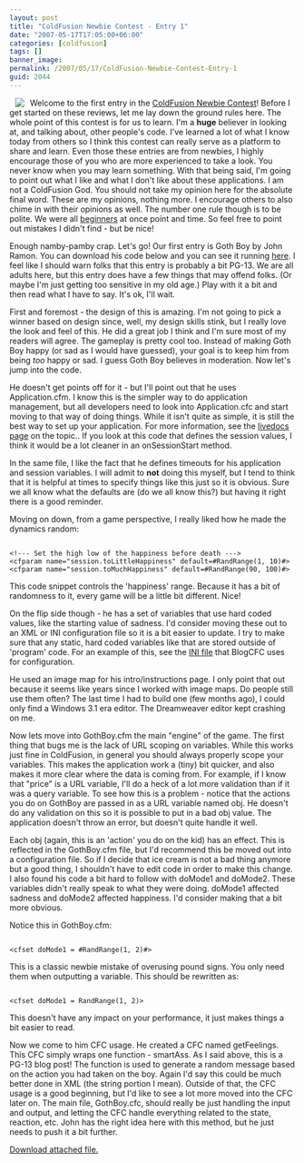```yaml
---
layout: post
title: "ColdFusion Newbie Contest - Entry 1"
date: "2007-05-17T17:05:00+06:00"
categories: [coldfusion]
tags: []
banner_image: 
permalink: /2007/05/17/ColdFusion-Newbie-Contest-Entry-1
guid: 2044
---
```


<img src="http://ray.camdenfamily.com/enclosures/gothboy%2Egif" align="left" hspace="10"> Welcome to the first entry in the <a href="http://ray.camdenfamily.com/index.cfm/2007/4/16/ColdFusion-Newbie-Contest-Announced--Monster-Maker">ColdFusion Newbie Contest</a>! Before I get started on these reviews, let me lay down the ground rules here. The whole point of this contest is for us to learn. I'm a <b>huge</b> believer in looking at, and talking about, other people's code. I've learned a lot of what I know today from others so I think this contest can really serve as a platform to share and learn. Even those these entries are from newbies, I highly encourage those of you who are more experienced to take a look. You never know when you may learn something. With that being said, I'm going to point out what I like and what I don't like about these applications. I am not a ColdFusion God. You should not take my opinion here for the absolute final word. These are my opinions, nothing more. I encourage others to also chime in with their opinions as well. The number one rule though is to be polite. We were all <a href="http://ray.camdenfamily.com/index.cfm/2007/4/19/Why-you-will-never-read-my-blog-again">beginners</a> at once point and time. So feel free to point out mistakes I didn't find - but be nice!

Enough namby-pamby crap. Let's go! Our first entry is Goth Boy by John Ramon. You can download his code below and you can see it running <a href="http://ray.camdenfamily.com/demos/contest6/gothboy">here</a>. I feel like I should warn folks that this entry is probably a bit PG-13. We are all adults here, but this entry does have a few things that may offend folks. (Or maybe I'm just getting too sensitive in my old age.) Play with it a bit and then read what I have to say. It's ok, I'll wait.
<!--more-->
First and foremost - the design of this is amazing. I'm not going to pick a winner based on design since, well, my design skills stink, but I really love the look and feel of this. He did a great job I think and I'm sure most of my readers will agree. The gameplay is pretty cool too. Instead of making Goth Boy happy (or sad as I would have guessed), your goal is to keep him from being <i>too</i> happy or sad. I guess Goth Boy believes in moderation. Now let's jump into the code.

He doesn't get points off for it - but I'll point out that he uses Application.cfm. I know this is the simpler way to do application management, but all developers need to look into Application.cfc and start moving to that way of doing things. While it isn't quite as simple, it is still the best way to set up your application. For more information, see the <a href="http://livedocs.adobe.com/coldfusion/7/htmldocs/00001112.htm">livedocs page</a> on the topic.. If you look at this code that defines the session values, I think it would be a lot cleaner in an onSessionStart method.

In the same file, I like the fact that he defines timeouts for his application and session variables. I will admit to <b>not</b> doing this myself, but I tend to think that it is helpful at times to specify things like this just so it is obvious. Sure we all know what the defaults are (do we all know this?) but having it right there is a good reminder. 

Moving on down, from a game perspective, I really liked how he made the dynamics random:

<code>
&lt;!--- Set the high low of the happiness before death ---&gt;
&lt;cfparam name="session.toLittleHappiness" default=#RandRange(1, 10)#&gt;
&lt;cfparam name="session.toMuchHappiness" default=#RandRange(90, 100)#&gt;
</code>

This code snippet controls the 'happiness' range. Because it has a bit of randomness to it, every game will be a little bit different. Nice!

On the flip side though - he has a set of variables that use hard coded values, like the starting value of sadness. I'd consider moving these out to an XML or INI configuration file so it is a bit easier to update. I try to make sure that any static, hard coded variables like that are stored outside of 'program' code. For an example of this, see the <a href="http://blogcfc.riaforge.org/index.cfm?event=page.svnview&path={% raw %}%2Forg%{% endraw %}2Fcamden{% raw %}%2Fblog&file=blog%{% endraw %}2Eini%2Ecfm">INI file</a> that BlogCFC uses for configuration.

He used an image map for his intro/instructions page. I only point that out because it seems like years since I worked with image maps. Do people still use them often? The last time I had to build one (few months ago), I could only find a Windows 3.1 era editor. The Dreamweaver editor kept crashing on me.

Now lets move into GothBoy.cfm the main "engine" of the game. The first thing that bugs me is the lack of URL scoping on variables. While this works just fine in ColdFusion, in general you should always properly scope your variables. This makes the application work a (tiny) bit quicker, and also makes it more clear where the data is coming from. For example, if I know that "price" is a URL variable, I'll do a heck of a lot more validation than if it was a query variable. To see how this is a problem - notice that the actions you do on GothBoy are passed in as a URL variable named obj. He doesn't do any validation on this so it is possible to put in a bad obj value. The application doesn't throw an error, but doesn't quite handle it well. 

Each obj (again, this is an 'action' you do on the kid) has an effect. This is reflected in the GothBoy.cfm file, but I'd recommend this be moved out into a configuration file. So if I decide that ice cream is not a bad thing anymore but a good thing, I shouldn't have to edit code in order to make this change. I also found his code a bit hard to follow with doMode1 and doMode2. These variables didn't really speak to what they were doing. doMode1 affected sadness and doMode2 affected happiness. I'd consider making that a bit more obvious. 

Notice this in GothBoy.cfm: 

<code>
&lt;cfset doMode1 = #RandRange(1, 2)#&gt;
</code>

This is a classic newbie mistake of overusing pound signs. You only need them when outputting a variable. This should be rewritten as:

<code>
&lt;cfset doMode1 = RandRange(1, 2)&gt;
</code>

This doesn't have any impact on your performance, it just makes things a bit easier to read.

Now we come to him CFC usage. He created a CFC named getFeelings. This CFC simply wraps one function - smartAss. As I said above, this is a PG-13 blog post! The function is used to generate a random message based on the action you had taken on the boy. Again I'd say this could be much better done in XML (the string portion I mean). Outside of that, the CFC usage is a good beginning, but I'd like to see a lot more moved into the CFC later on. The main file, GothBoy.cfc, should really be just handling the input and output, and letting the CFC handle everything related to the state, reaction, etc. John has the right idea here with this method, but he just needs to push it a bit further.<p><a href='enclosures/D{% raw %}%3A%{% endraw %}5Cwebsites{% raw %}%5Cdev%{% endraw %}2Ecamdenfamily{% raw %}%2Ecom%{% endraw %}5Cenclosures{% raw %}%2FGothBoy%{% endraw %}2Ezip'>Download attached file.</a></p>
